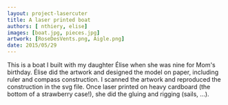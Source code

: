 ```yaml
---
layout: project-lasercuter
title: A laser printed boat
authors: [ nthiery, elise]
images: [boat.jpg, pieces.jpg]
artwork: [RoseDesVents.png, Aigle.png]
date: 2015/05/29
---
```


This is a boat I built with my daughter Élise when she was nine for
Mom's birthday. Élise did the artwork and designed the model on paper,
including ruler and compass construction. I scanned the artwork and
reproduced the construction in the svg file. Once laser printed on
heavy cardboard (the bottom of a strawberry case!), she did the gluing
and rigging (sails, ...).

